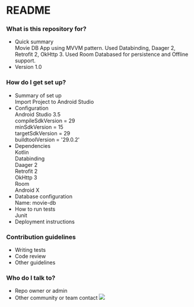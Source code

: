 # README #

### What is this repository for? ###

* Quick summary\
Movie DB App using MVVM pattern. Used Databinding, Daager 2, Retrofit 2, OkHttp 3. Used Room Databased for persistence and Offline support.
* Version 1.0

### How do I get set up? ###

* Summary of set up\
   Import Project to Android Studio
* Configuration\
    Android Studio 3.5\
    compileSdkVersion = 29\
    minSdkVersion = 15\
    targetSdkVersion = 29\
    buildtoolVersion = '29.0.2'
* Dependencies\
    Kotlin\
    Databinding\
    Daager 2\
    Retrofit 2\
    OkHttp 3\
    Room\
    Android X
* Database configuration\
    Name: movie-db
* How to run tests\
    Junit
* Deployment instructions

### Contribution guidelines ###

* Writing tests
* Code review
* Other guidelines

### Who do I talk to? ###

* Repo owner or admin
* Other community or team contact
![](https://github.com/anil-gudigar/MovieDB/blob/254df09d97421964bf6ae37c7ca3ebbe8feaf16b/MovieDB.gif) 
